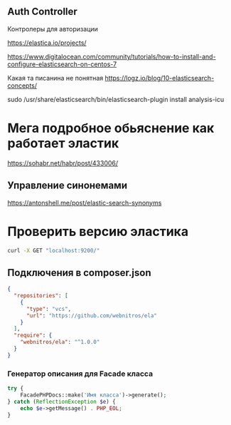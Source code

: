 ## Auth Controller

Контролеры для авторизации

https://elastica.io/projects/

https://www.digitalocean.com/community/tutorials/how-to-install-and-configure-elasticsearch-on-centos-7

Какая та писанина не понятная
https://logz.io/blog/10-elasticsearch-concepts/



sudo /usr/share/elasticsearch/bin/elasticsearch-plugin install analysis-icu

# Мега подробное обьяснение как работает эластик

https://sohabr.net/habr/post/433006/


## Управление синонемами
https://antonshell.me/post/elastic-search-synonyms

# Проверить версию эластика

```bash
curl -X GET "localhost:9200/"
```

## Подключения в composer.json

```json
{
  "repositories": [
    {
      "type": "vcs",
      "url": "https://github.com/webnitros/ela"
    }
  ],
  "require": {
    "webnitros/ela": "^1.0.0"
  }
}
```

### Генератор описания для Facade класса

```php
try {
    FacadePHPDocs::make('Имя класса')->generate();
} catch (ReflectionException $e) {
    echo $e->getMessage() . PHP_EOL;
}
```
